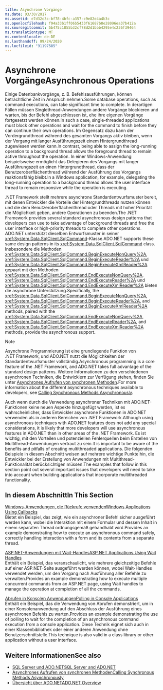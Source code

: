 ```yaml
---
title: Asynchrone Vorgänge
ms.date: 03/30/2017
ms.assetid: e7d32c3c-bf78-4bfc-a357-c9e82e4a4b3c
ms.openlocfilehash: f94a33b1ff06b5433f61687b8e28096ea37b412a
ms.sourcegitcommit: 5b475c1855b32cf78d2d1bbb4295e4c236f39464
ms.translationtype: MT
ms.contentlocale: de-DE
ms.lasthandoff: 09/24/2020
ms.locfileid: "91197585"
---
```

# <a name="asynchronous-operations"></a><span data-ttu-id="fed9b-102">Asynchrone Vorgänge</span><span class="sxs-lookup"><span data-stu-id="fed9b-102">Asynchronous Operations</span></span>

<span data-ttu-id="fed9b-103">Einige Datenbankvorgänge, z. B. Befehlsausführungen, können beträchtliche Zeit in Anspruch nehmen.</span><span class="sxs-lookup"><span data-stu-id="fed9b-103">Some database operations, such as command executions, can take significant time to complete.</span></span> <span data-ttu-id="fed9b-104">In derartigen Fällen müssen Singlethread-Anwendungen andere Vorgänge blockieren und warten, bis der Befehl abgeschlossen ist, ehe ihre eigenen Vorgänge fortgesetzt werden können.</span><span class="sxs-lookup"><span data-stu-id="fed9b-104">In such a case, single-threaded applications must block other operations and wait for the command to finish before they can continue their own operations.</span></span> <span data-ttu-id="fed9b-105">Im Gegensatz dazu kann der Vordergrundthread während des gesamten Vorgangs aktiv bleiben, wenn der Vorgang mit langer Ausführungszeit einem Hintergrundthread zugewiesen werden kann.</span><span class="sxs-lookup"><span data-stu-id="fed9b-105">In contrast, being able to assign the long-running operation to a background thread allows the foreground thread to remain active throughout the operation.</span></span> <span data-ttu-id="fed9b-106">In einer Windows-Anwendung beispielsweise ermöglicht das Delegieren des Vorgangs mit langer Ausführungszeit an einen Hintergrundthread, dass der Benutzeroberflächenthread während der Ausführung des Vorgangs reaktionsfähig bleibt.</span><span class="sxs-lookup"><span data-stu-id="fed9b-106">In a Windows application, for example, delegating the long-running operation to a background thread allows the user interface thread to remain responsive while the operation is executing.</span></span>  
  
 <span data-ttu-id="fed9b-107">.NET Framework stellt mehrere asynchrone Standardentwurfsmuster bereit, mit denen Entwickler die Vorteile der Hintergrundthreads nutzen können und die dem Benutzeroberflächenthread oder Threads mit hoher Priorität die Möglichkeit geben, andere Operationen zu beenden.</span><span class="sxs-lookup"><span data-stu-id="fed9b-107">The .NET Framework provides several standard asynchronous design patterns that developers can use to take advantage of background threads and free the user interface or high-priority threads to complete other operations.</span></span> <span data-ttu-id="fed9b-108">ADO.NET unterstützt dieselben Entwurfsmuster in seiner <xref:System.Data.SqlClient.SqlCommand>-Klasse.</span><span class="sxs-lookup"><span data-stu-id="fed9b-108">ADO.NET supports these same design patterns in its <xref:System.Data.SqlClient.SqlCommand> class.</span></span> <span data-ttu-id="fed9b-109">Insbesondere die Methoden <xref:System.Data.SqlClient.SqlCommand.BeginExecuteNonQuery%2A>, <xref:System.Data.SqlClient.SqlCommand.BeginExecuteReader%2A> und <xref:System.Data.SqlClient.SqlCommand.BeginExecuteXmlReader%2A> gepaart mit den Methoden <xref:System.Data.SqlClient.SqlCommand.EndExecuteNonQuery%2A>, <xref:System.Data.SqlClient.SqlCommand.EndExecuteReader%2A> und <xref:System.Data.SqlClient.SqlCommand.EndExecuteXmlReader%2A> bieten die asynchrone Unterstützung.</span><span class="sxs-lookup"><span data-stu-id="fed9b-109">Specifically, the <xref:System.Data.SqlClient.SqlCommand.BeginExecuteNonQuery%2A>, <xref:System.Data.SqlClient.SqlCommand.BeginExecuteReader%2A>, and <xref:System.Data.SqlClient.SqlCommand.BeginExecuteXmlReader%2A> methods, paired with the <xref:System.Data.SqlClient.SqlCommand.EndExecuteNonQuery%2A>, <xref:System.Data.SqlClient.SqlCommand.EndExecuteReader%2A>, and <xref:System.Data.SqlClient.SqlCommand.EndExecuteXmlReader%2A> methods, provide the asynchronous support.</span></span>  
  
> [!NOTE]
> <span data-ttu-id="fed9b-110">Asynchrone Programmierung ist eine grundlegende Funktion von .NET Framework, und ADO.NET nutzt die Möglichkeiten der Standardentwurfsmuster vollständig.</span><span class="sxs-lookup"><span data-stu-id="fed9b-110">Asynchronous programming is a core feature of the .NET Framework, and ADO.NET takes full advantage of the standard design patterns.</span></span> <span data-ttu-id="fed9b-111">Weitere Informationen zu den verschiedenen asynchronen Techniken, die Entwicklern zur Verfügung stehen, finden Sie unter [Asynchrones Aufrufen von synchronen Methoden](../../../../standard/asynchronous-programming-patterns/calling-synchronous-methods-asynchronously.md).</span><span class="sxs-lookup"><span data-stu-id="fed9b-111">For more information about the different asynchronous techniques available to developers, see [Calling Synchronous Methods Asynchronously](../../../../standard/asynchronous-programming-patterns/calling-synchronous-methods-asynchronously.md).</span></span>  
  
 <span data-ttu-id="fed9b-112">Auch wenn durch die Verwendung asynchroner Techniken mit ADO.NET-Funktionen keine neuen Aspekte hinzugefügt werden, ist es wahrscheinlicher, dass Entwickler asynchrone Funktionen in ADO.NET verwenden als in anderen Bereichen von .NET Framework.</span><span class="sxs-lookup"><span data-stu-id="fed9b-112">Although using asynchronous techniques with ADO.NET features does not add any special considerations, it is likely that more developers will use asynchronous features in ADO.NET than in other areas of the .NET Framework.</span></span> <span data-ttu-id="fed9b-113">Es ist wichtig, mit den Vorteilen und potenziellen Fehlerquellen beim Erstellen von Multithread-Anwendungen vertraut zu sein.</span><span class="sxs-lookup"><span data-stu-id="fed9b-113">It is important to be aware of the benefits and pitfalls of creating multithreaded applications.</span></span> <span data-ttu-id="fed9b-114">Die folgenden Beispiele in diesem Abschnitt weisen auf mehrere wichtige Punkte hin, die Entwickler bei der Erstellung von Anwendungen mit Multithread-Funktionalität berücksichtigen müssen.</span><span class="sxs-lookup"><span data-stu-id="fed9b-114">The examples that follow in this section point out several important issues that developers will need to take into account when building applications that incorporate multithreaded functionality.</span></span>  
  
## <a name="in-this-section"></a><span data-ttu-id="fed9b-115">In diesem Abschnitt</span><span class="sxs-lookup"><span data-stu-id="fed9b-115">In This Section</span></span>  

 [<span data-ttu-id="fed9b-116">Windows-Anwendungen, die Rückrufe verwenden</span><span class="sxs-lookup"><span data-stu-id="fed9b-116">Windows Applications Using Callbacks</span></span>](windows-applications-using-callbacks.md)  
 <span data-ttu-id="fed9b-117">Bietet ein Beispiel, das zeigt, wie ein asynchroner Befehl sicher ausgeführt werden kann, wobei die Interaktion mit einem Formular und dessen Inhalt in einem separaten Thread ordnungsgemäß gehandhabt wird.</span><span class="sxs-lookup"><span data-stu-id="fed9b-117">Provides an example demonstrating how to execute an asynchronous command safely, correctly handling interaction with a form and its contents from a separate thread.</span></span>  
  
 [<span data-ttu-id="fed9b-118">ASP.NET-Anwendungen mit Wait-Handles</span><span class="sxs-lookup"><span data-stu-id="fed9b-118">ASP.NET Applications Using Wait Handles</span></span>](aspnet-apps-using-wait-handles.md)  
 <span data-ttu-id="fed9b-119">Enthält ein Beispiel, das veranschaulicht, wie mehrere gleichzeitige Befehle auf einer ASP.NET-Seite ausgeführt werden können, wobei Wait-Handles verwendet werden, um den Vorgang nach Ausführung aller Befehle zu verwalten.</span><span class="sxs-lookup"><span data-stu-id="fed9b-119">Provides an example demonstrating how to execute multiple concurrent commands from an ASP.NET page, using Wait handles to manage the operation at completion of all the commands.</span></span>  
  
 [<span data-ttu-id="fed9b-120">Abrufen in Konsolen Anwendungen</span><span class="sxs-lookup"><span data-stu-id="fed9b-120">Polling in Console Applications</span></span>](polling-in-console-applications.md)  
 <span data-ttu-id="fed9b-121">Enthält ein Beispiel, das die Verwendung von Abrufen demonstriert, um in einer Konsolenanwendung auf den Abschluss der Ausführung eines asynchronen Befehls zu warten.</span><span class="sxs-lookup"><span data-stu-id="fed9b-121">Provides an example demonstrating the use of polling to wait for the completion of an asynchronous command execution from a console application.</span></span> <span data-ttu-id="fed9b-122">Diese Technik eignet sich auch in einer Klassenbibliothek oder einer anderen Anwendung ohne Benutzerschnittstelle.</span><span class="sxs-lookup"><span data-stu-id="fed9b-122">This technique is also valid in a class library or other application without a user interface.</span></span>  
  
## <a name="see-also"></a><span data-ttu-id="fed9b-123">Weitere Informationen</span><span class="sxs-lookup"><span data-stu-id="fed9b-123">See also</span></span>

- [<span data-ttu-id="fed9b-124">SQL Server und ADO.NET</span><span class="sxs-lookup"><span data-stu-id="fed9b-124">SQL Server and ADO.NET</span></span>](index.md)
- [<span data-ttu-id="fed9b-125">Asynchrones Aufrufen von synchronen Methoden</span><span class="sxs-lookup"><span data-stu-id="fed9b-125">Calling Synchronous Methods Asynchronously</span></span>](../../../../standard/asynchronous-programming-patterns/calling-synchronous-methods-asynchronously.md)
- [<span data-ttu-id="fed9b-126">Übersicht über ADO.NET</span><span class="sxs-lookup"><span data-stu-id="fed9b-126">ADO.NET Overview</span></span>](../ado-net-overview.md)
